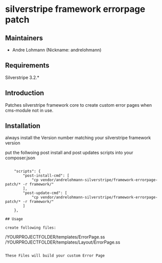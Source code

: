 # silverstripe framework errorpage patch

## Maintainers

 * Andre Lohmann (Nickname: andrelohmann)
  <lohmann dot andre at googlemail dot com>

## Requirements

Silverstripe 3.2.*

## Introduction

Patches silverstripe framework core to create custom error pages when cms-module not in use.

## Installation

always install the Version number matching your silverstripe framework version

put the follwoing post install and post updates scripts into your composer.json

```

    "scripts": {
        "post-install-cmd": [
            "cp vendor/andrelohmann-silverstripe/framework-errorpage-patch/* -r framework/"
        ],
        "post-update-cmd": [
            "cp vendor/andrelohmann-silverstripe/framework-errorpage-patch/* -r framework/"
        ]
    },

## Usage

create following files:

```
/YOURPROJECTFOLDER/templates/ErrorPage.ss
/YOURPROJECTFOLDER/templates/Layout/ErrorPage.ss
```

These Files will build your custom Error Page

